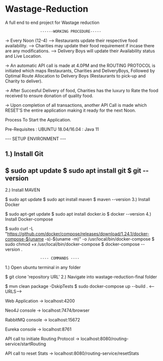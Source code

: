 # Wastage-Reduction
A full end to end project for Wastage reduction


				    ------WORKING PROCEDURE-----
-> Every Noon (12-4) --> Restaurants update their respective food availability. --> Charities may update their food requirement if incase there are any modifications. --> Delivery Boys will update their Availability status and Live Location.

-> An automatic API call is made at 4.0PM and the ROUTING PROTOCOL is initiated which maps Restaurants, Charities and DeliveryBoys, Followed by Optimal Route Allocation to Delivery Boys (Restaurants to pick-up and Charity to deliver).

-> After Succesful Delivery of food, Charities has the luxury to Rate the food received to ensure donation of quality food.

-> Upon completion of all transactions, another API Call is made which RESET'S the entire application making it ready for the next Noon.

Process To Start the Application.

Pre-Requisites : UBUNTU 18.04/16.04 : Java 11 

--- SETUP ENVIRONMENT ---

1.) Install Git
---
$ sudo apt update
$ sudo apt install git
$ git --version
---
2.) Install MAVEN

$ sudo apt update
$ sudo apt install maven
$ maven --version
3.) Install Docker

$ sudo apt-get update
$ sudo apt install docker.io
$ docker --version
4.) Install Docker-compose

$ sudo curl -L "https://github.com/docker/compose/releases/download/1.24.1/docker-compose-$(uname -s)-$(uname -m)" -o /usr/local/bin/docker-compose
$ sudo chmod +x /usr/local/bin/docker-compose
$ docker-compose --version
.

					---- COMMANDS ----
1.) Open ubuntu terminal in any folder

$ git clone 'repository URL'
2.) Navigate into wastage-reduction-final folder

$ mvn clean package -DskipTests
$ sudo docker-compose up --build
. <--URLS-->

Web Application -> localhost:4200

Neo4J console -> localhost:7474/browser

RabbitMQ console -> localhost:15672

Eureka console -> localhost:8761

API call to initiate Routing Protocol -> localhost:8080/routing-service/startRouting

API call to reset Stats -> localhost:8080/routing-service/resetStats
